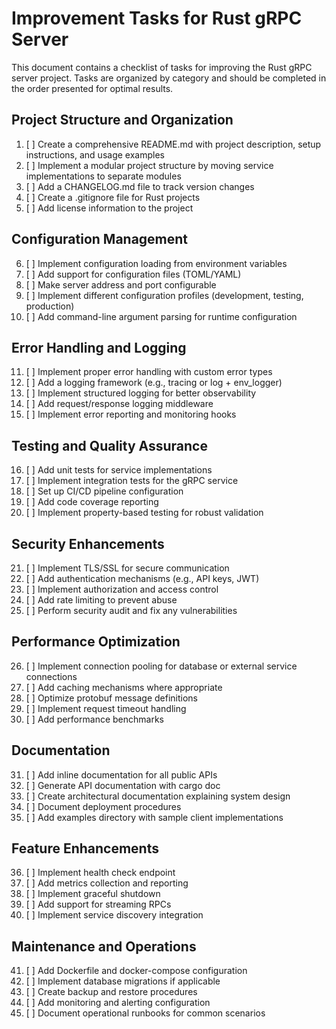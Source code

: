 # Improvement Tasks for Rust gRPC Server

This document contains a checklist of tasks for improving the Rust gRPC server project. Tasks are organized by category and should be completed in the order presented for optimal results.

## Project Structure and Organization

1. [ ] Create a comprehensive README.md with project description, setup instructions, and usage examples
2. [ ] Implement a modular project structure by moving service implementations to separate modules
3. [ ] Add a CHANGELOG.md file to track version changes
4. [ ] Create a .gitignore file for Rust projects
5. [ ] Add license information to the project

## Configuration Management

6. [ ] Implement configuration loading from environment variables
7. [ ] Add support for configuration files (TOML/YAML)
8. [ ] Make server address and port configurable
9. [ ] Implement different configuration profiles (development, testing, production)
10. [ ] Add command-line argument parsing for runtime configuration

## Error Handling and Logging

11. [ ] Implement proper error handling with custom error types
12. [ ] Add a logging framework (e.g., tracing or log + env_logger)
13. [ ] Implement structured logging for better observability
14. [ ] Add request/response logging middleware
15. [ ] Implement error reporting and monitoring hooks

## Testing and Quality Assurance

16. [ ] Add unit tests for service implementations
17. [ ] Implement integration tests for the gRPC service
18. [ ] Set up CI/CD pipeline configuration
19. [ ] Add code coverage reporting
20. [ ] Implement property-based testing for robust validation

## Security Enhancements

21. [ ] Implement TLS/SSL for secure communication
22. [ ] Add authentication mechanisms (e.g., API keys, JWT)
23. [ ] Implement authorization and access control
24. [ ] Add rate limiting to prevent abuse
25. [ ] Perform security audit and fix any vulnerabilities

## Performance Optimization

26. [ ] Implement connection pooling for database or external service connections
27. [ ] Add caching mechanisms where appropriate
28. [ ] Optimize protobuf message definitions
29. [ ] Implement request timeout handling
30. [ ] Add performance benchmarks

## Documentation

31. [ ] Add inline documentation for all public APIs
32. [ ] Generate API documentation with cargo doc
33. [ ] Create architectural documentation explaining system design
34. [ ] Document deployment procedures
35. [ ] Add examples directory with sample client implementations

## Feature Enhancements

36. [ ] Implement health check endpoint
37. [ ] Add metrics collection and reporting
38. [ ] Implement graceful shutdown
39. [ ] Add support for streaming RPCs
40. [ ] Implement service discovery integration

## Maintenance and Operations

41. [ ] Add Dockerfile and docker-compose configuration
42. [ ] Implement database migrations if applicable
43. [ ] Create backup and restore procedures
44. [ ] Add monitoring and alerting configuration
45. [ ] Document operational runbooks for common scenarios